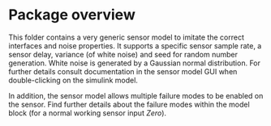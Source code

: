 # Package overview
This folder contains a very generic sensor model to imitate the correct interfaces and noise properties. It supports a specific sensor sample rate, a sensor delay, variance (of white noise) and seed for random number generation. White noise is generated by a Gaussian normal distribution. For further details consult documentation in the sensor model GUI when double-clicking on the simulink model.

In addition, the sensor model allows multiple failure modes to be enabled on the sensor. Find further details about the failure modes within the model block (for a normal working sensor input *Zero*).
